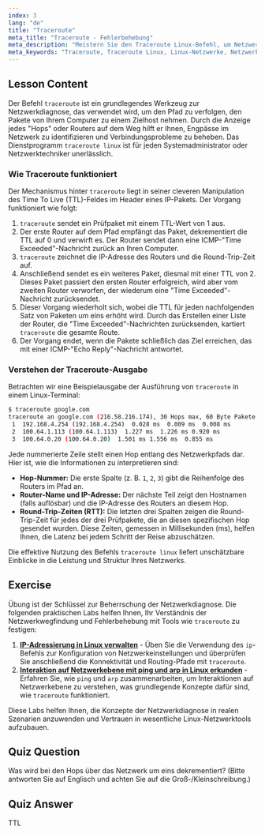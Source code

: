 ```yaml
---
index: 3
lang: "de"
title: "Traceroute"
meta_title: "Traceroute - Fehlerbehebung"
meta_description: "Meistern Sie den Traceroute Linux-Befehl, um Netzwerkrouten zu verfolgen und Verbindungsprobleme zu beheben. Dieses Tutorial erklärt, wie Traceroute TTL verwendet, um den Pfad abzubilden, den Pakete zu ihrem Ziel nehmen."
meta_keywords: "Traceroute, Traceroute Linux, Linux-Netzwerke, Netzwerk-Fehlerbehebung, TTL, Paket-Routing, Linux-Befehle, Anfänger, Tutorial"
---
```


## Lesson Content

Der Befehl `traceroute` ist ein grundlegendes Werkzeug zur Netzwerkdiagnose, das verwendet wird, um den Pfad zu verfolgen, den Pakete von Ihrem Computer zu einem Zielhost nehmen. Durch die Anzeige jedes "Hops" oder Routers auf dem Weg hilft er Ihnen, Engpässe im Netzwerk zu identifizieren und Verbindungsprobleme zu beheben. Das Dienstprogramm `traceroute linux` ist für jeden Systemadministrator oder Netzwerktechniker unerlässlich.

### Wie Traceroute funktioniert

Der Mechanismus hinter `traceroute` liegt in seiner cleveren Manipulation des Time To Live (TTL)-Feldes im Header eines IP-Pakets. Der Vorgang funktioniert wie folgt:

1. `traceroute` sendet ein Prüfpaket mit einem TTL-Wert von 1 aus.
2. Der erste Router auf dem Pfad empfängt das Paket, dekrementiert die TTL auf 0 und verwirft es. Der Router sendet dann eine ICMP-"Time Exceeded"-Nachricht zurück an Ihren Computer.
3. `traceroute` zeichnet die IP-Adresse des Routers und die Round-Trip-Zeit auf.
4. Anschließend sendet es ein weiteres Paket, diesmal mit einer TTL von 2. Dieses Paket passiert den ersten Router erfolgreich, wird aber vom zweiten Router verworfen, der wiederum eine "Time Exceeded"-Nachricht zurücksendet.
5. Dieser Vorgang wiederholt sich, wobei die TTL für jeden nachfolgenden Satz von Paketen um eins erhöht wird. Durch das Erstellen einer Liste der Router, die "Time Exceeded"-Nachrichten zurücksenden, kartiert `traceroute` die gesamte Route.
6. Der Vorgang endet, wenn die Pakete schließlich das Ziel erreichen, das mit einer ICMP-"Echo Reply"-Nachricht antwortet.

### Verstehen der Traceroute-Ausgabe

Betrachten wir eine Beispielausgabe der Ausführung von `traceroute` in einem Linux-Terminal:

```bash
$ traceroute google.com
traceroute an google.com (216.58.216.174), 30 Hops max, 60 Byte Pakete
 1  192.168.4.254 (192.168.4.254)  0.028 ms  0.009 ms  0.008 ms
 2  100.64.1.113 (100.64.1.113)  1.227 ms  1.226 ms 0.920 ms
 3  100.64.0.20 (100.64.0.20)  1.501 ms 1.556 ms  0.855 ms
```

Jede nummerierte Zeile stellt einen Hop entlang des Netzwerkpfads dar. Hier ist, wie die Informationen zu interpretieren sind:

- **Hop-Nummer:** Die erste Spalte (z. B. `1`, `2`, `3`) gibt die Reihenfolge des Routers im Pfad an.
- **Router-Name und IP-Adresse:** Der nächste Teil zeigt den Hostnamen (falls auflösbar) und die IP-Adresse des Routers an diesem Hop.
- **Round-Trip-Zeiten (RTT):** Die letzten drei Spalten zeigen die Round-Trip-Zeit für jedes der drei Prüfpakete, die an diesen spezifischen Hop gesendet wurden. Diese Zeiten, gemessen in Millisekunden (ms), helfen Ihnen, die Latenz bei jedem Schritt der Reise abzuschätzen.

Die effektive Nutzung des Befehls `traceroute linux` liefert unschätzbare Einblicke in die Leistung und Struktur Ihres Netzwerks.

## Exercise

Übung ist der Schlüssel zur Beherrschung der Netzwerkdiagnose. Die folgenden praktischen Labs helfen Ihnen, Ihr Verständnis der Netzwerkwegfindung und Fehlerbehebung mit Tools wie `traceroute` zu festigen:

1. **[IP-Adressierung in Linux verwalten](https://labex.io/de/labs/comptia-manage-ip-addressing-in-linux-592736)** - Üben Sie die Verwendung des `ip`-Befehls zur Konfiguration von Netzwerkeinstellungen und überprüfen Sie anschließend die Konnektivität und Routing-Pfade mit `traceroute`.
2. **[Interaktion auf Netzwerkebene mit ping und arp in Linux erkunden](https://labex.io/de/labs/comptia-explore-network-layer-interaction-with-ping-and-arp-in-linux-592746)** - Erfahren Sie, wie `ping` und `arp` zusammenarbeiten, um Interaktionen auf Netzwerkebene zu verstehen, was grundlegende Konzepte dafür sind, wie `traceroute` funktioniert.

Diese Labs helfen Ihnen, die Konzepte der Netzwerkdiagnose in realen Szenarien anzuwenden und Vertrauen in wesentliche Linux-Netzwerktools aufzubauen.

## Quiz Question

Was wird bei den Hops über das Netzwerk um eins dekrementiert? (Bitte antworten Sie auf Englisch und achten Sie auf die Groß-/Kleinschreibung.)

## Quiz Answer

TTL
